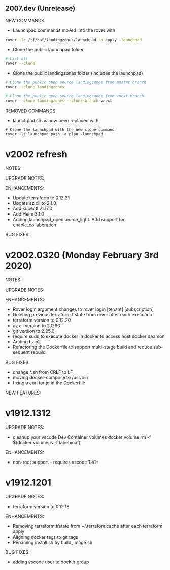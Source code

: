 ## 2007.dev (Unrelease)

NEW COMMANDS
* Launchpad commands moved into the rover with 
```bash
rover -lz /tf/caf/landingzones/launchpad -a apply -launchpad 
```

* Clone the public launchpad folder
```bash
# List all
rover --clone
```

* Clone the public landingzones folder (includes the launchpad)
```bash
# Clone the public open source landingzones from master branch
rover --clone-landingzones

# Clone the public open source landingzones from vnext branch
rover --clone-landingzones --clone-branch vnext
```

REMOVED COMMANDS
* launchpad.sh as now been replaced with
```
# Clone the launchpad with the new clone command
rover -lz launchpad_path -a plan -launchpad
```

# v2002 refresh

NOTES:

UPGRADE NOTES:

ENHANCEMENTS:
* Update terraform to 0.12.21
* Update az cli to 2.1.0
* Add kubectl v1.17.0
* Add Helm 3.1.0
* Adding launchpad_opensource_light. Add support for enable_collaboration

BUG FIXES:


# v2002.0320 (Monday February 3rd 2020)

NOTES:

UPGRADE NOTES:

ENHANCEMENTS:
* Rover login argument changes to rover login [tenant] [subscription]
* Deleting previous terraform.tfstate from rover after each execution
* terraform version to 0.12.20
* az cli version to 2.0.80
* git version to 2.25.0
* require sudo to execute docker in docker to access host docker deamon
* Adding bzip2
* Refactoring the Dockerfile to support multi-stage build and reduce sub-sequent rebuild

BUG FIXES:
* change *.sh from CRLF to LF
* moving docker-compose to /usr/bin
* fixing a curl for jq in the Dockerfile

NEW FEATURES:

# v1912.1312
UPGRADE NOTES:
* cleanup your vscode Dev Container volumes 
docker volume rm -f $(docker volume ls -f label=caf)

ENHANCEMENTS:
* non-root support - requires vscode 1.41+

# v1912.1201

UPGRADE NOTES:
* terraform version to 0.12.18

ENHANCEMENTS:
* Removing terraform.tfstate from ~/.terrafom.cache after each terraform apply
* Aligning docker tags to git tags
* Renaming install.sh by build_image.sh

BUG FIXES:
* adding vscode user to docker group
